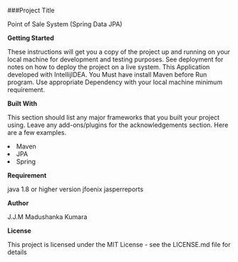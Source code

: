 ###Project Title

Point of Sale System
(Spring Data JPA)

**Getting Started**

These instructions will get you a copy of the project up and running on your local machine for development and testing purposes. See deployment for notes on how to deploy the project on a live system.
This Application developed with IntellijIDEA.
You Must have install Maven before Run program.
Use appropriate Dependency with your local machine minimum requirement.

**Built With**

This section should list any major frameworks that you built your project using. Leave any add-ons/plugins for the acknowledgements section. Here are a few examples.

<li>Maven</li>
<li>JPA</li>
<li>Spring</li>

**Requirement**

java 1.8 or higher version
jfoenix
jasperreports


**Author**

J.J.M Madushanka Kumara

**License**

This project is licensed under the MIT License - see the LICENSE.md file for details
